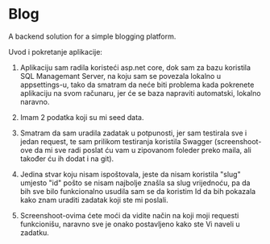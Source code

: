 # Blog
 A backend solution for a simple blogging platform.

Uvod i pokretanje aplikacije:
1. Aplikaciju sam radila koristeći asp.net core, dok sam za bazu koristila SQL Managemant Server, na koju sam se povezala lokalno u appsettings-u, tako da smatram da neće biti problema kada pokrenete aplikaciju na svom računaru, jer će se baza napraviti automatski, lokalno naravno.

2. Imam 2 podatka koji su mi seed data.

3. Smatram da sam uradila zadatak u potpunosti, jer sam testirala sve i jedan request, te sam prilikom testiranja koristila Swagger (screenshoot-ove da mi sve radi poslat ću vam u zipovanom foleder preko maila, ali također ću ih dodat i na git).

4. Jedina stvar koju nisam ispoštovala, jeste da nisam koristila "slug" umjesto "id" pošto se nisam najbolje znašla sa slug vrijednoću, pa da bih sve bilo funkcionalno usudila sam se da koristim Id da bih pokazala kako znam uraditi zadatak koji ste mi poslali.

5. Screenshoot-ovima ćete moći da vidite način na koji moji requesti funkcionišu, naravno sve je onako postavljeno kako ste Vi naveli u zadatku.
